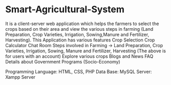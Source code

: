 # Smart-Agricultural-System
  It is a client-server web application which helps the farmers to select the crops based on their area and view the various steps in farming (Land Preparation, Crop Varieties, Irrigation, Sowing,Manure and Fertilizer, Harvesting).
This Application has various features
Crop Selection
Crop Calculator
Chat Room
Steps involved in Farming -> Land Preparation, Crop Varieties, Irrigation, Sowing, Manure and Fertilizer, Harvesting
(The above is for users with an account) 
Explore various crops
Blogs and News
FAQ
Details about Government Programs (Socio-Economy)

Programming Language: HTML, CSS, PHP
Data Base: MySQL
Server: Xampp Server

